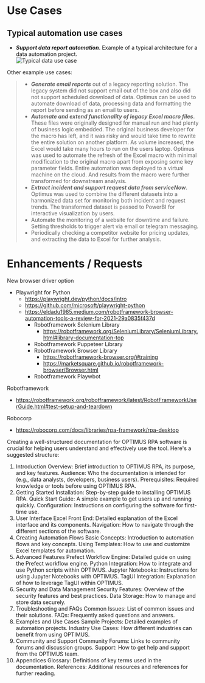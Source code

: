 # Use Cases
## Typical automation use cases
-  ***Support data report automation***.  Example of a typical architecture for a data automation project.  
![Typical data use case](https://user-images.githubusercontent.com/115925194/210479085-36019993-4048-47a5-a5ee-9baf6d3bffe9.png)

Other example use cases:
> - ***Generate email reports*** out of a legacy reporting solution.  The legacy system did not support email out of the box and also did not support scheduled download of data. Optimus can be used to automate download of data, processing data and formatting the report before sending as an email to users.
> - ***Automate and extend functionality of legacy Excel macro files***.  These files were originally designed for manual run and had plenty of business logic embedded.  The original business developer for the macro has left, and it was risky and would take time to rewrite the entire solution on another platform.  As volume increased, the Excel would take many hours to run on the users laptop. Optimus was used to automate the refresh of the Excel macro with minimal modification to the original macro apart from exposing some key parameter fields.  Entire automation was deployed to a virtual machine on the cloud.  And results from the macro were further transformed for downstream analysis.
> - ***Extract incident and support request data from serviceNow***.  Optimus was used to combine the different datasets into a harmonized data set for monitoring both incident and request trends. The transformed dataset is passed to PowerBI for interactive visualization by users.
> - Automate the monitoring of a website for downtime and failure.  Setting thresholds to trigger alert via email or telegram messaging.
> - Periodically checking a competitor website for pricing updates, and extracting the data to Excel for further analysis.



# Enhancements / Requests

New browser driver option
- Playwright for Python
  - https://playwright.dev/python/docs/intro
  - https://github.com/microsoft/playwright-python
  - https://eldadu1985.medium.com/robotframework-browser-automation-tools-a-review-for-2021-29a0835f437d
    - Robotframework Selenium Library
       - https://robotframework.org/SeleniumLibrary/SeleniumLibrary.html#library-documentation-top
    - Robotframework Puppeteer Library
    - Robotframework Browser Library
      - https://robotframework-browser.org/#training
      - https://marketsquare.github.io/robotframework-browser/Browser.html
    - Robotframework Playwbot
   
Robotframework
- https://robotframework.org/robotframework/latest/RobotFrameworkUserGuide.html#test-setup-and-teardown
 
Robocorp
- https://robocorp.com/docs/libraries/rpa-framework/rpa-desktop

Creating a well-structured documentation for OPTIMUS RPA software is crucial for helping users understand and effectively use the tool. Here's a suggested structure:

1. Introduction
Overview: Brief introduction to OPTIMUS RPA, its purpose, and key features.
Audience: Who the documentation is intended for (e.g., data analysts, developers, business users).
Prerequisites: Required knowledge or tools before using OPTIMUS RPA.
2. Getting Started
Installation: Step-by-step guide to installing OPTIMUS RPA.
Quick Start Guide: A simple example to get users up and running quickly.
Configuration: Instructions on configuring the software for first-time use.
3. User Interface
Excel Front End: Detailed explanation of the Excel interface and its components.
Navigation: How to navigate through the different sections of the software.
4. Creating Automation Flows
Basic Concepts: Introduction to automation flows and key concepts.
Using Templates: How to use and customize Excel templates for automation.
5. Advanced Features
Prefect Workflow Engine: Detailed guide on using the Prefect workflow engine.
Python Integration: How to integrate and use Python scripts within OPTIMUS.
Jupyter Notebooks: Instructions for using Jupyter Notebooks with OPTIMUS.
TagUI Integration: Explanation of how to leverage TagUI within OPTIMUS.
6. Security and Data Management
Security Features: Overview of the security features and best practices.
Data Storage: How to manage and store data securely.
7. Troubleshooting and FAQs
Common Issues: List of common issues and their solutions.
FAQs: Frequently asked questions and answers.
8. Examples and Use Cases
Sample Projects: Detailed examples of automation projects.
Industry Use Cases: How different industries can benefit from using OPTIMUS.
9. Community and Support
Community Forums: Links to community forums and discussion groups.
Support: How to get help and support from the OPTIMUS team.
10. Appendices
Glossary: Definitions of key terms used in the documentation.
References: Additional resources and references for further reading.
